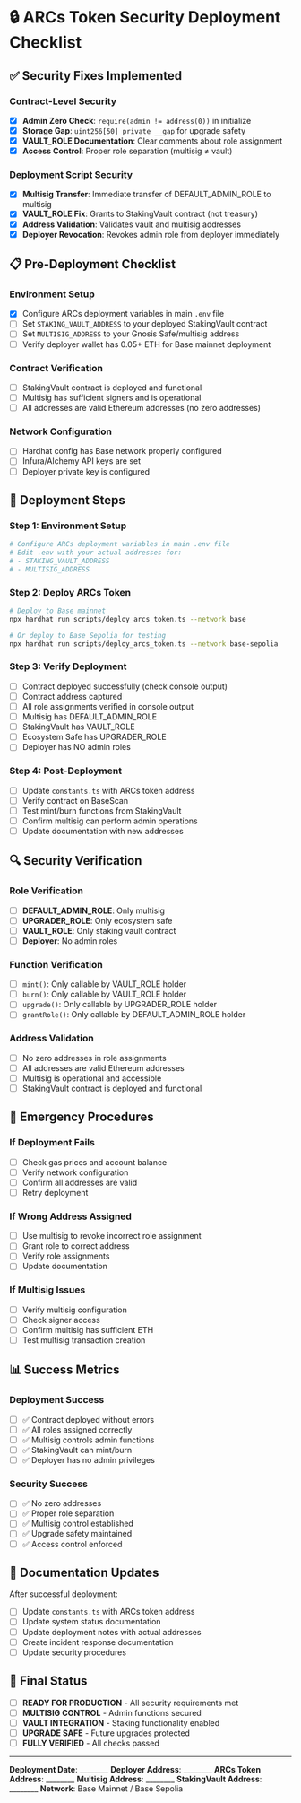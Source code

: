# 🔒 ARCs Token Security Deployment Checklist

## ✅ **Security Fixes Implemented**

### Contract-Level Security

- [x] **Admin Zero Check**: `require(admin != address(0))` in initialize
- [x] **Storage Gap**: `uint256[50] private __gap` for upgrade safety
- [x] **VAULT_ROLE Documentation**: Clear comments about role assignment
- [x] **Access Control**: Proper role separation (multisig ≠ vault)

### Deployment Script Security

- [x] **Multisig Transfer**: Immediate transfer of DEFAULT_ADMIN_ROLE to multisig
- [x] **VAULT_ROLE Fix**: Grants to StakingVault contract (not treasury)
- [x] **Address Validation**: Validates vault and multisig addresses
- [x] **Deployer Revocation**: Revokes admin role from deployer immediately

## 📋 **Pre-Deployment Checklist**

### Environment Setup

- [x] Configure ARCs deployment variables in main `.env` file
- [ ] Set `STAKING_VAULT_ADDRESS` to your deployed StakingVault contract
- [ ] Set `MULTISIG_ADDRESS` to your Gnosis Safe/multisig address
- [ ] Verify deployer wallet has 0.05+ ETH for Base mainnet deployment

### Contract Verification

- [ ] StakingVault contract is deployed and functional
- [ ] Multisig has sufficient signers and is operational
- [ ] All addresses are valid Ethereum addresses (no zero addresses)

### Network Configuration

- [ ] Hardhat config has Base network properly configured
- [ ] Infura/Alchemy API keys are set
- [ ] Deployer private key is configured

## 🚀 **Deployment Steps**

### Step 1: Environment Setup

```bash
# Configure ARCs deployment variables in main .env file
# Edit .env with your actual addresses for:
# - STAKING_VAULT_ADDRESS
# - MULTISIG_ADDRESS
```

### Step 2: Deploy ARCs Token

```bash
# Deploy to Base mainnet
npx hardhat run scripts/deploy_arcs_token.ts --network base

# Or deploy to Base Sepolia for testing
npx hardhat run scripts/deploy_arcs_token.ts --network base-sepolia
```

### Step 3: Verify Deployment

- [ ] Contract deployed successfully (check console output)
- [ ] Contract address captured
- [ ] All role assignments verified in console output
- [ ] Multisig has DEFAULT_ADMIN_ROLE
- [ ] StakingVault has VAULT_ROLE
- [ ] Ecosystem Safe has UPGRADER_ROLE
- [ ] Deployer has NO admin roles

### Step 4: Post-Deployment

- [ ] Update `constants.ts` with ARCs token address
- [ ] Verify contract on BaseScan
- [ ] Test mint/burn functions from StakingVault
- [ ] Confirm multisig can perform admin operations
- [ ] Update documentation with new addresses

## 🔍 **Security Verification**

### Role Verification

- [ ] **DEFAULT_ADMIN_ROLE**: Only multisig
- [ ] **UPGRADER_ROLE**: Only ecosystem safe
- [ ] **VAULT_ROLE**: Only staking vault contract
- [ ] **Deployer**: No admin roles

### Function Verification

- [ ] `mint()`: Only callable by VAULT_ROLE holder
- [ ] `burn()`: Only callable by VAULT_ROLE holder
- [ ] `upgrade()`: Only callable by UPGRADER_ROLE holder
- [ ] `grantRole()`: Only callable by DEFAULT_ADMIN_ROLE holder

### Address Validation

- [ ] No zero addresses in role assignments
- [ ] All addresses are valid Ethereum addresses
- [ ] Multisig is operational and accessible
- [ ] StakingVault contract is deployed and functional

## 🚨 **Emergency Procedures**

### If Deployment Fails

- [ ] Check gas prices and account balance
- [ ] Verify network configuration
- [ ] Confirm all addresses are valid
- [ ] Retry deployment

### If Wrong Address Assigned

- [ ] Use multisig to revoke incorrect role assignment
- [ ] Grant role to correct address
- [ ] Verify role assignments
- [ ] Update documentation

### If Multisig Issues

- [ ] Verify multisig configuration
- [ ] Check signer access
- [ ] Confirm multisig has sufficient ETH
- [ ] Test multisig transaction creation

## 📊 **Success Metrics**

### Deployment Success

- [ ] ✅ Contract deployed without errors
- [ ] ✅ All roles assigned correctly
- [ ] ✅ Multisig controls admin functions
- [ ] ✅ StakingVault can mint/burn
- [ ] ✅ Deployer has no admin privileges

### Security Success

- [ ] ✅ No zero addresses
- [ ] ✅ Proper role separation
- [ ] ✅ Multisig control established
- [ ] ✅ Upgrade safety maintained
- [ ] ✅ Access control enforced

## 📝 **Documentation Updates**

After successful deployment:

- [ ] Update `constants.ts` with ARCs token address
- [ ] Update system status documentation
- [ ] Update deployment notes with actual addresses
- [ ] Create incident response documentation
- [ ] Update security procedures

## 🎯 **Final Status**

- [ ] **READY FOR PRODUCTION** - All security requirements met
- [ ] **MULTISIG CONTROL** - Admin functions secured
- [ ] **VAULT INTEGRATION** - Staking functionality enabled
- [ ] **UPGRADE SAFE** - Future upgrades protected
- [ ] **FULLY VERIFIED** - All checks passed

---

**Deployment Date**: ________
**Deployer Address**: ________
**ARCs Token Address**: ________
**Multisig Address**: ________
**StakingVault Address**: ________
**Network**: Base Mainnet / Base Sepolia
